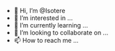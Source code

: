 - 👋 Hi, I’m @Isotere
- 👀 I’m interested in ...
- 🌱 I’m currently learning ...
- 💞️ I’m looking to collaborate on ...
- 📫 How to reach me ...

<!---
Isotere/Isotere is a ✨ special ✨ repository because its `README.md` (this file) appears on your GitHub profile.
You can click the Preview link to take a look at your changes.
--->
